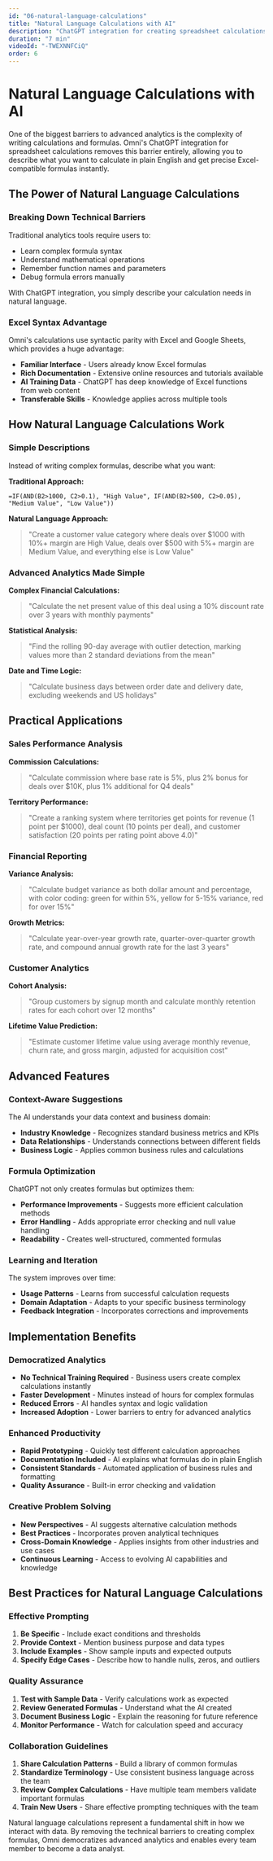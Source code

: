 ```yaml
---
id: "06-natural-language-calculations"
title: "Natural Language Calculations with AI"
description: "ChatGPT integration for creating spreadsheet calculations using plain English"
duration: "7 min"
videoId: "-TWEXNNFCiQ"
order: 6
---
```


# Natural Language Calculations with AI

One of the biggest barriers to advanced analytics is the complexity of writing calculations and formulas. Omni's ChatGPT integration for spreadsheet calculations removes this barrier entirely, allowing you to describe what you want to calculate in plain English and get precise Excel-compatible formulas instantly.

## The Power of Natural Language Calculations

### Breaking Down Technical Barriers
Traditional analytics tools require users to:
- Learn complex formula syntax
- Understand mathematical operations
- Remember function names and parameters
- Debug formula errors manually

With ChatGPT integration, you simply describe your calculation needs in natural language.

### Excel Syntax Advantage
Omni's calculations use syntactic parity with Excel and Google Sheets, which provides a huge advantage:
- **Familiar Interface** - Users already know Excel formulas
- **Rich Documentation** - Extensive online resources and tutorials available
- **AI Training Data** - ChatGPT has deep knowledge of Excel functions from web content
- **Transferable Skills** - Knowledge applies across multiple tools

## How Natural Language Calculations Work

### Simple Descriptions
Instead of writing complex formulas, describe what you want:

**Traditional Approach:**
```excel
=IF(AND(B2>1000, C2>0.1), "High Value", IF(AND(B2>500, C2>0.05), "Medium Value", "Low Value"))
```

**Natural Language Approach:**
> "Create a customer value category where deals over $1000 with 10%+ margin are High Value, deals over $500 with 5%+ margin are Medium Value, and everything else is Low Value"

### Advanced Analytics Made Simple

**Complex Financial Calculations:**
> "Calculate the net present value of this deal using a 10% discount rate over 3 years with monthly payments"

**Statistical Analysis:**
> "Find the rolling 90-day average with outlier detection, marking values more than 2 standard deviations from the mean"

**Date and Time Logic:**
> "Calculate business days between order date and delivery date, excluding weekends and US holidays"

## Practical Applications

### Sales Performance Analysis

**Commission Calculations:**
> "Calculate commission where base rate is 5%, plus 2% bonus for deals over $10K, plus 1% additional for Q4 deals"

**Territory Performance:**
> "Create a ranking system where territories get points for revenue (1 point per $1000), deal count (10 points per deal), and customer satisfaction (20 points per rating point above 4.0)"

### Financial Reporting

**Variance Analysis:**
> "Calculate budget variance as both dollar amount and percentage, with color coding: green for within 5%, yellow for 5-15% variance, red for over 15%"

**Growth Metrics:**
> "Calculate year-over-year growth rate, quarter-over-quarter growth rate, and compound annual growth rate for the last 3 years"

### Customer Analytics

**Cohort Analysis:**
> "Group customers by signup month and calculate monthly retention rates for each cohort over 12 months"

**Lifetime Value Prediction:**
> "Estimate customer lifetime value using average monthly revenue, churn rate, and gross margin, adjusted for acquisition cost"

## Advanced Features

### Context-Aware Suggestions
The AI understands your data context and business domain:
- **Industry Knowledge** - Recognizes standard business metrics and KPIs
- **Data Relationships** - Understands connections between different fields
- **Business Logic** - Applies common business rules and calculations

### Formula Optimization
ChatGPT not only creates formulas but optimizes them:
- **Performance Improvements** - Suggests more efficient calculation methods
- **Error Handling** - Adds appropriate error checking and null value handling
- **Readability** - Creates well-structured, commented formulas

### Learning and Iteration
The system improves over time:
- **Usage Patterns** - Learns from successful calculation requests
- **Domain Adaptation** - Adapts to your specific business terminology
- **Feedback Integration** - Incorporates corrections and improvements

## Implementation Benefits

### Democratized Analytics
- **No Technical Training Required** - Business users create complex calculations instantly
- **Faster Development** - Minutes instead of hours for complex formulas
- **Reduced Errors** - AI handles syntax and logic validation
- **Increased Adoption** - Lower barriers to entry for advanced analytics

### Enhanced Productivity
- **Rapid Prototyping** - Quickly test different calculation approaches
- **Documentation Included** - AI explains what formulas do in plain English
- **Consistent Standards** - Automated application of business rules and formatting
- **Quality Assurance** - Built-in error checking and validation

### Creative Problem Solving
- **New Perspectives** - AI suggests alternative calculation methods
- **Best Practices** - Incorporates proven analytical techniques
- **Cross-Domain Knowledge** - Applies insights from other industries and use cases
- **Continuous Learning** - Access to evolving AI capabilities and knowledge

## Best Practices for Natural Language Calculations

### Effective Prompting
1. **Be Specific** - Include exact conditions and thresholds
2. **Provide Context** - Mention business purpose and data types
3. **Include Examples** - Show sample inputs and expected outputs
4. **Specify Edge Cases** - Describe how to handle nulls, zeros, and outliers

### Quality Assurance
1. **Test with Sample Data** - Verify calculations work as expected
2. **Review Generated Formulas** - Understand what the AI created
3. **Document Business Logic** - Explain the reasoning for future reference
4. **Monitor Performance** - Watch for calculation speed and accuracy

### Collaboration Guidelines
1. **Share Calculation Patterns** - Build a library of common formulas
2. **Standardize Terminology** - Use consistent business language across the team
3. **Review Complex Calculations** - Have multiple team members validate important formulas
4. **Train New Users** - Share effective prompting techniques with the team

Natural language calculations represent a fundamental shift in how we interact with data. By removing the technical barriers to creating complex formulas, Omni democratizes advanced analytics and enables every team member to become a data analyst. 